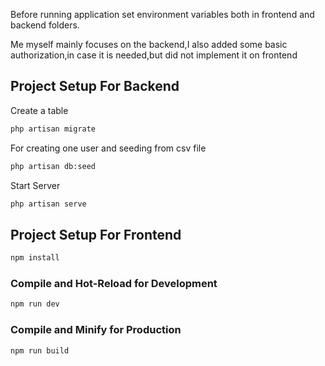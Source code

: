 Before running application set environment variables both in frontend and backend folders.

Me myself mainly focuses on the backend,I also added some basic authorization,in case it is needed,but did not implement
it on frontend

## Project Setup For Backend

Create a table

```sh
php artisan migrate
```

For creating one user and seeding from csv file

```sh
php artisan db:seed
```

Start Server

```sh
php artisan serve
```

## Project Setup For Frontend

```sh
npm install
```

### Compile and Hot-Reload for Development

```sh
npm run dev
```

### Compile and Minify for Production

```sh
npm run build
```

